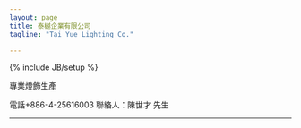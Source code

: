 ```yaml
---
layout: page
title: 泰樾企業有限公司
tagline: "Tai Yue Lighting Co."

---
```

{% include JB/setup %}

專業燈飾生產 

電話+886-4-25616003
聯絡人：陳世才 先生


-----
